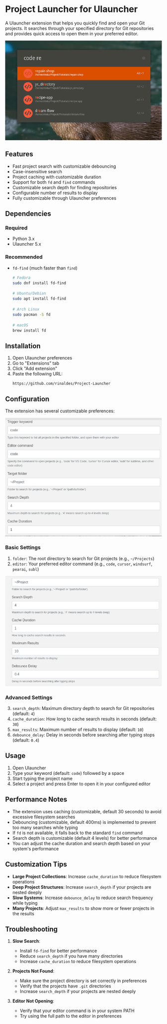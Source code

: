 # Project Launcher for Ulauncher

A Ulauncher extension that helps you quickly find and open your Git projects. It searches through your specified directory for Git repositories and provides quick access to open them in your preferred editor.

![Project Launcher](images/launcher.png)

## Features

- Fast project search with customizable debouncing
- Case-insensitive search
- Project caching with customizable duration
- Support for both `fd` and `find` commands
- Customizable search depth for finding repositories
- Configurable number of results to display
- Fully customizable through Ulauncher preferences

## Dependencies

### Required
- Python 3.x
- Ulauncher 5.x

### Recommended
- `fd-find` (much faster than `find`)
  ```bash
  # Fedora
  sudo dnf install fd-find

  # Ubuntu/Debian
  sudo apt install fd-find

  # Arch Linux
  sudo pacman -S fd

  # macOS
  brew install fd
  ```

## Installation

1. Open Ulauncher preferences
2. Go to "Extensions" tab
3. Click "Add extension"
4. Paste the following URL:
   ```
   https://github.com/rinaldes/Project-Launcher
   ```

## Configuration

The extension has several customizable preferences:

![Configuration](images/config.png)

### Basic Settings
1. `folder`: The root directory to search for Git projects (e.g., `~/Projects`)
2. `editor`: Your preferred editor command (e.g., `code`, `cursor`, `windsurf`, `pearai`, `subl`)

![Configuration](images/config2.png)

### Advanced Settings
3. `search_depth`: Maximum directory depth to search for Git repositories (default: `4`)
4. `cache_duration`: How long to cache search results in seconds (default: `30`)
5. `max_results`: Maximum number of results to display (default: `10`)
6. `debounce_delay`: Delay in seconds before searching after typing stops (default: `0.4`)

## Usage

1. Open Ulauncher
2. Type your keyword (default: `code`) followed by a space
3. Start typing the project name
4. Select a project and press Enter to open it in your configured editor

## Performance Notes

- The extension uses caching (customizable, default 30 seconds) to avoid excessive filesystem searches
- Debouncing (customizable, default 400ms) is implemented to prevent too many searches while typing
- If `fd` is not available, it falls back to the standard `find` command
- Search depth is customizable (default 4 levels) for better performance
- You can adjust the cache duration and search depth based on your system's performance

## Customization Tips

- **Large Project Collections**: Increase `cache_duration` to reduce filesystem operations
- **Deep Project Structures**: Increase `search_depth` if your projects are nested deeply
- **Slow Systems**: Increase `debounce_delay` to reduce search frequency while typing
- **Many Projects**: Adjust `max_results` to show more or fewer projects in the results

## Troubleshooting

1. **Slow Search**: 
   - Install `fd-find` for better performance
   - Reduce `search_depth` if you have many directories
   - Increase `cache_duration` to reduce filesystem operations

2. **Projects Not Found**:
   - Make sure the project directory is set correctly in preferences
   - Verify that the projects have `.git` directories
   - Increase `search_depth` if your projects are nested deeply

3. **Editor Not Opening**:
   - Verify that your editor command is in your system PATH
   - Try using the full path to the editor in preferences
